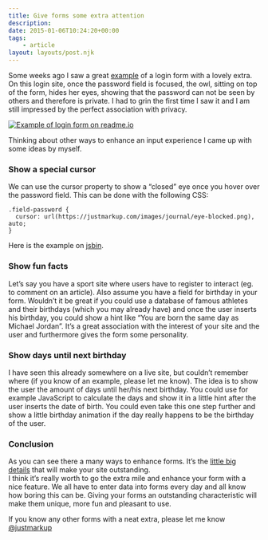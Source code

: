 ```yaml
---
title: Give forms some extra attention
description: 
date: 2015-01-06T10:24:20+00:00
tags:
    - article
layout: layouts/post.njk
---
```


Some weeks ago I saw a great [example](https://dash.readme.io/login) of a login form with a lovely extra. On this login site, once the password field is focused, the owl, sitting on top of the form, hides her eyes, showing that the password can not be seen by others and therefore is private. I had to grin the first time I saw it and I am still impressed by the perfect association with privacy.  

[![Example of login form on readme.io](https://justmarkup.com/log/wp-content/uploads/2014/12/readme_login_form.gif)](https://justmarkup.com/log/wp-content/uploads/2014/12/readme_login_form.gif)

Thinking about other ways to enhance an input experience I came up with some ideas by myself.

### Show a special cursor

We can use the cursor property to show a “closed” eye once you hover over the password field. This can be done with the following CSS:

    .field-password {
      cursor: url(https://justmarkup.com/images/journal/eye-blocked.png), auto;
    }

Here is the example on [jsbin](http://jsbin.com/julutemoke/1/edit?html,css,output).

### Show fun facts

Let’s say you have a sport site where users have to register to interact (eg. to comment on an article). Also assume you have a field for birthday in your form. Wouldn’t it be great if you could use a database of famous athletes and their birthdays (which you may already have) and once the user inserts his birthday, you could show a hint like “You are born the same day as Michael Jordan”. It’s a great association with the interest of your site and the user and furthermore gives the form some personality.

### Show days until next birthday

I have seen this already somewhere on a live site, but couldn’t remember where (if you know of an example, please let me know). The idea is to show the user the amount of days until her/his next birthday. You could use for example JavaScript to calculate the days and show it in a little hint after the user inserts the date of birth. You could even take this one step further and show a little birthday animation if the day really happens to be the birthday of the user.

### Conclusion

As you can see there a many ways to enhance forms. It’s the [little big details](http://littlebigdetails.com/) that will make your site outstanding.  
I think it’s really worth to go the extra mile and enhance your form with a nice feature. We all have to enter data into forms every day and all know how boring this can be. Giving your forms an outstanding characteristic will make them unique, more fun and pleasant to use.

If you know any other forms with a neat extra, please let me know [@justmarkup](https://twitter.com/justmarkup)